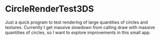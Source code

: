 # CircleRenderTest3DS

Just a quick program to test rendering of large quantities of circles and textures.
Currently I get massive slowdown from calling draw with massive quantities of circles, so I want to explore improvements in this small app.
